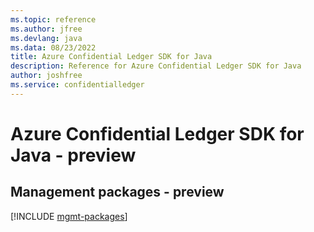 ```yaml
---
ms.topic: reference
ms.author: jfree
ms.devlang: java
ms.data: 08/23/2022
title: Azure Confidential Ledger SDK for Java
description: Reference for Azure Confidential Ledger SDK for Java
author: joshfree
ms.service: confidentialledger
---
```

# Azure Confidential Ledger SDK for Java - preview

## Management packages - preview
[!INCLUDE [mgmt-packages](confidential-ledger-mgmt-index.md)]